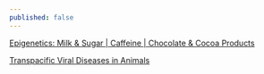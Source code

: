 ```yaml
---
published: false
---
```




[Epigenetics: Milk & Sugar | Caffeine | Chocolate & Cocoa Products](https://youtu.be/aYpzsjxGphA?t=4630)



[Transpacific Viral Diseases in Animals](https://youtu.be/aYpzsjxGphA?t=3240)




